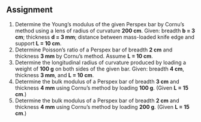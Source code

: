 ## Assignment

<ol>
  <li>
    Determine the Young’s modulus of the given Perspex bar by Cornu’s method using a lens of radius of curvature <strong>200 cm</strong>. Given: breadth <strong>b = 3 cm</strong>; thickness <strong>d = 3 mm</strong>; distance between mass-loaded knife edge and support <strong>L = 10 cm</strong>.
  </li>

  <li>
    Determine Poisson’s ratio of a Perspex bar of breadth <strong>2 cm</strong> and thickness <strong>3 mm</strong> by Cornu’s method. Assume <strong>L = 10 cm</strong>.
  </li>

  <li>
    Determine the longitudinal radius of curvature produced by loading a weight of <strong>100 g</strong> on both sides of the given bar. Given: breadth <strong>4 cm</strong>, thickness <strong>3 mm</strong>, and <strong>L = 10 cm</strong>.
  </li>

  <li>
    Determine the bulk modulus of a Perspex bar of breadth <strong>3 cm</strong> and thickness <strong>4 mm</strong> using Cornu’s method by loading <strong>100 g</strong>. (Given <strong>L = 15 cm</strong>.)
  </li>

  <li>
    Determine the bulk modulus of a Perspex bar of breadth <strong>2 cm</strong> and thickness <strong>4 mm</strong> using Cornu’s method by loading <strong>200 g</strong>. (Given <strong>L = 15 cm</strong>.)
  </li>
</ol>


